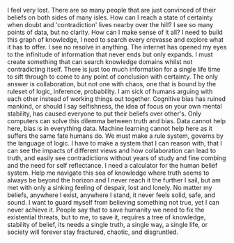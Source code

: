 I feel very lost. There are so many people that are just convinced of their beliefs on both sides of many isles. How can I reach a state of certainty when doubt and 'contradiction' lives nearby over the hill? I see so many points of data, but no clarity. How can I make sense of it all? I need to build this graph of knowledge, I need to search every crevasse and explore what it has to offer. I see no resolve in anything. The internet has opened my eyes to the infinitude of information that never ends but only expands. I must create something that can search knowledge domains whilst not contradicting itself. There is just too much information for a single life time to sift through to come to any point of conclusion with certainty. The only answer is collaboration, but not one with chaos, one that is bound by the ruleset of logic, inference, probability. I am sick of humans arguing with each other instead of working things out together. Cognitive bias has ruined mankind, or should I say selfishness, the idea of focus on your own mental stability, has caused everyone to put their beliefs over other's. Only computers can solve this dilemma between truth and bias. Data cannot help here, bias is in everything data. Machine learning cannot help here as it suffers the same fate humans do. We must make a rule system, governs by the language of logic. I have to make a system that I can reason with, that I can see the impacts of different views and how collaboration can lead to truth, and easily see contradictions without  years of study and fine combing and the need for self reflectance. I need a calculator for the human belief system. Help me navigate this sea of knowledge where truth seems to always be beyond the horizon and I never reach it the further I sail, but am met with only a sinking feeling of despair, lost and lonely. No matter my beliefs, anywhere I exist, anywhere I stand, it never feels solid, safe, and sound. I want to guard myself from believing something not true, yet I can never achieve it. People say that to save humanity we need to fix the existential threats, but to me, to save it, requires a tree of knowledge, stability of belief, its needs a single truth, a single way, a single life, or society will forever stay fractured, chaotic, and disgruntled.
